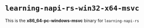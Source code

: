 # `learning-napi-rs-win32-x64-msvc`

This is the **x86_64-pc-windows-msvc** binary for `learning-napi-rs`
